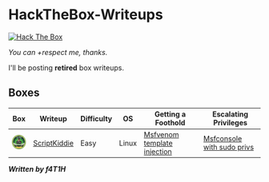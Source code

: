 # HackTheBox-Writeups

<a href="https://app.hackthebox.eu/profile/184235">
  <img src="https://www.hackthebox.eu/badge/image/184235" alt="Hack The Box">
  </img></a>

_You can +respect me, thanks._

I'll be posting __retired__ box writeups.

## Boxes
|Box|Writeup|Difficulty|OS| Getting a Foothold |Escalating Privileges|
|---|-------|----------|--|--------------------|---------------------|
|<a href="https://app.hackthebox.eu/machines/ScriptKiddie"><img width="35" hight="35" alt="scriptkiddie" src="/src/banners/scriptkiddie.png"></img></a>|[ScriptKiddie](ScriptKiddie/README.md)|Easy|Linux|[Msfvenom template injection](ScriptKiddie/README.md#exploiting-and-getting-a-shell)|[Msfconsole with sudo privs](ScriptKiddie/README.md#privilege-escalation-to-root)|

___Written by f4T1H___

